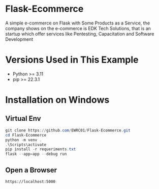 # Flask-Ecommerce

A simple e-commerce on Flask with Some Products as a Service, the company shows on the e-commerce is EDK Tech Solutions, that is an startup which offer services like Pentesting, Capacitation and
Software Development

# Versions Used in This Example

- Python >= 3.11
- pip >= 22.3.1

# Installation on Windows

## Virtual Env 

```powershell
git clone https://github.com/EWRC01/Flask-Ecommerce.git
cd Flask-Ecommerce
python -m venv .
.\Scripts\activate
pip install -r requeriments.txt
flask --app=app --debug run
```
## Open a Browser 

```
https://localhost:5000
```


